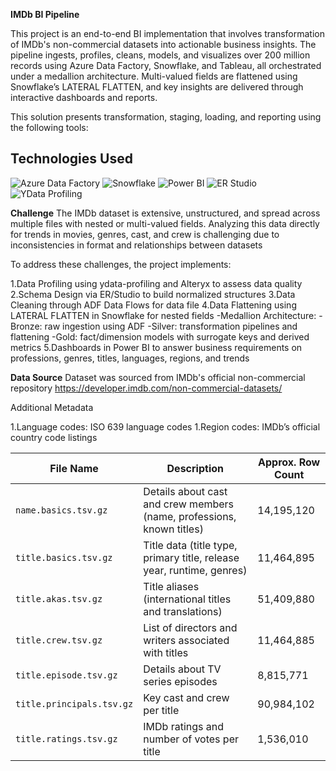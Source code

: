 **IMDb BI Pipeline**

This project is an end-to-end BI implementation that involves transformation of IMDb's non-commercial datasets into actionable business insights. The pipeline ingests, profiles, cleans, models, and visualizes over 200 million records using Azure Data Factory, Snowflake, and Tableau, all orchestrated under a medallion architecture. Multi-valued fields are flattened using Snowflake’s LATERAL FLATTEN, and key insights are delivered through interactive dashboards and reports.

This solution presents transformation, staging, loading, and reporting using the following tools:
## Technologies Used

<!-- Badge Row: Each badge on the same line with proper Markdown! -->
![Azure Data Factory](https://img.shields.io/badge/Azure%20Data%20Factory-0078D4?style=for-the-badge&logo=azuredatafactory&logoColor=white)
![Snowflake](https://img.shields.io/badge/Snowflake-29B5E8?style=for-the-badge&logo=snowflake&logoColor=white)
![Power BI](https://img.shields.io/badge/Power%20BI-F2C811?style=for-the-badge&logo=powerbi&logoColor=black)
![ER Studio](https://img.shields.io/badge/ER%20Studio-0071bc?style=for-the-badge)
![YData Profiling](https://img.shields.io/badge/YData%20Profiling-ffd43b?style=for-the-badge&logo=python&logoColor=white)


**Challenge** 
The IMDb dataset is extensive, unstructured, and spread across multiple files with nested or multi-valued fields. Analyzing this data directly for trends in movies, genres, cast, and crew is challenging due to inconsistencies in format and relationships between datasets

To address these challenges, the project implements:

1.Data Profiling using ydata-profiling and Alteryx to assess data quality
2.Schema Design via ER/Studio to build normalized structures
3.Data Cleaning through ADF Data Flows for data file
4.Data Flattening using LATERAL FLATTEN in Snowflake for nested fields
    -Medallion Architecture:
        -Bronze: raw ingestion using ADF
        -Silver: transformation pipelines and flattening
        -Gold: fact/dimension models with surrogate keys and derived metrics
5.Dashboards in Power BI to answer business requirements on professions, genres, titles, languages, regions, and trends

**Data Source**
Dataset was sourced from IMDb's official non-commercial repository
https://developer.imdb.com/non-commercial-datasets/

Additional Metadata

1.Language codes: ISO 639 language codes
1.Region codes: IMDb’s official country code listings

| File Name                  | Description                                                     | Approx. Row Count |
|----------------------------|-----------------------------------------------------------------|-------------------|
| `name.basics.tsv.gz`       | Details about cast and crew members (name, professions, known titles)      | 14,195,120        |
| `title.basics.tsv.gz`      | Title data (title type, primary title, release year, runtime, genres) | 11,464,895        |
| `title.akas.tsv.gz`        | Title aliases (international titles and translations)            | 51,409,880        |
| `title.crew.tsv.gz`        | List of directors and writers associated with titles             | 11,464,885        |
| `title.episode.tsv.gz`     | Details about TV series episodes                                 | 8,815,771         |
| `title.principals.tsv.gz`  | Key cast and crew per title                                     | 90,984,102        |
| `title.ratings.tsv.gz`     | IMDb ratings and number of votes per title                      | 1,536,010         |




